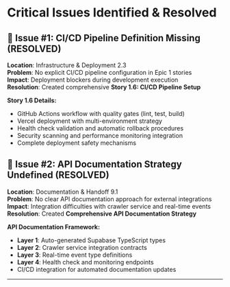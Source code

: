# Critical Issues Identified & Resolved

## 🔴 Issue #1: CI/CD Pipeline Definition Missing (RESOLVED)

**Location**: Infrastructure & Deployment 2.3  
**Problem**: No explicit CI/CD pipeline configuration in Epic 1 stories  
**Impact**: Deployment blockers during development execution  
**Resolution**: Created comprehensive **Story 1.6: CI/CD Pipeline Setup**

**Story 1.6 Details:**

- GitHub Actions workflow with quality gates (lint, test, build)
- Vercel deployment with multi-environment strategy
- Health check validation and automatic rollback procedures
- Security scanning and performance monitoring integration
- Complete deployment safety mechanisms

## 🔴 Issue #2: API Documentation Strategy Undefined (RESOLVED)

**Location**: Documentation & Handoff 9.1  
**Problem**: No clear API documentation approach for external integrations  
**Impact**: Integration difficulties with crawler service and real-time events  
**Resolution**: Created **Comprehensive API Documentation Strategy**

**API Documentation Framework:**

- **Layer 1**: Auto-generated Supabase TypeScript types
- **Layer 2**: Crawler service integration contracts
- **Layer 3**: Real-time event type definitions
- **Layer 4**: Health check and monitoring endpoints
- CI/CD integration for automated documentation updates

---
